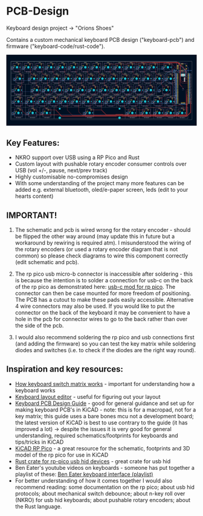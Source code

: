 # PCB-Design
Keyboard design project -> "Orions Shoes"

Contains a custom mechanical keyboard PCB design ("keyboard-pcb") and firmware ("keyboard-code/rust-code").

![Alt text](PCB_OrionsHands.jpg?raw=true "Keyboard PCB")

## Key Features:
* NKRO support over USB using a RP Pico and Rust
* Custom layout with pushable rotary encoder consumer controls over USB (vol +/-, pause, next/prev track)
* Highly customisable no-compromises design
* With some understanding of the project many more features can be added e.g. external bluetooth, oled/e-paper screen, leds (edit to your hearts content)

## IMPORTANT!
1) The schematic and pcb is wired wrong for the rotary encoder - should be flipped the other way around (may update this in future but a workaround by rewiring is required atm). I misunderstood the wiring of the rotary encoders (or used a rotary encoder diagram that is not common) so please check diagrams to wire this component correctly (edit schematic and pcb).

2) The rp pico usb micro-b connector is inaccessible after soldering - this is because the intention is to solder a connection for usb-c on the back of the rp pico as demonstrated here: [usb-c mod for rp pico](https://www.reddit.com/r/raspberry_pi/comments/m8p2ed/usb_type_c_mod_for_pico/). The connector can then be case mounted for more freedom of positioning. The PCB has a cutout to make these pads easily accessible. Alternative 4 wire connectors may also be used. If you would like to put the connector on the back of the keyboard it may be convenient to have a hole in the pcb for connector wires to go to the back rather than over the side of the pcb.

3) I would also recommend soldering the rp pico and usb connections first (and adding the firmware) so you can test the key matrix while soldering diodes and switches (i.e. to check if the diodes are the right way round).

## Inspiration and key resources:
* [How keyboard switch matrix works](https://www.youtube.com/watch?v=vLGklanzQIc) - important for understanding how a keyboard works
* [Keyboard layout editor](http://www.keyboard-layout-editor.com/) - useful for figuring out your layout
* [Keyboard PCB Design Guide](https://wiki.ai03.com/books/pcb-design/page/pcb-guide-part-1---preparations) - good for general guidance and set up for making keyboard PCB's in KiCAD - note: this is for a macropad, not for a key matrix; this guide uses a bare bones mcu not a development board; the latest version of KiCAD is best to use contrary to the guide (it has improved a lot) -> despite the issues it is very good for general understanding, required schematics/footprints for keyboards and tips/tricks in KiCAD 
* [KiCAD RP Pico](https://github.com/ncarandini/KiCad-RP-Pico) - a great resource for the schematic, footprints and 3D model of the rp pico for use in KiCAD
* [Rust crate for rp-pico usb hid devices](https://github.com/dlkj/usbd-human-interface-device) - great crate for usb hid
* Ben Eater's youtube videos on keyboards - someone has put together a playlist of these: [Ben Eater keyboard interface (playlist)](https://youtube.com/playlist?list=PLInUV34wyeCZ7whCxtxIWtcLeoI49szQo)
* For better understanding of how it comes together I would also recommend reading: some documentation on the rp pico; about usb hid protocols; about mechanical switch debounce; about n-key roll over (NKRO) for usb hid keyboards; about pushable rotary encoders; about the Rust language. 
